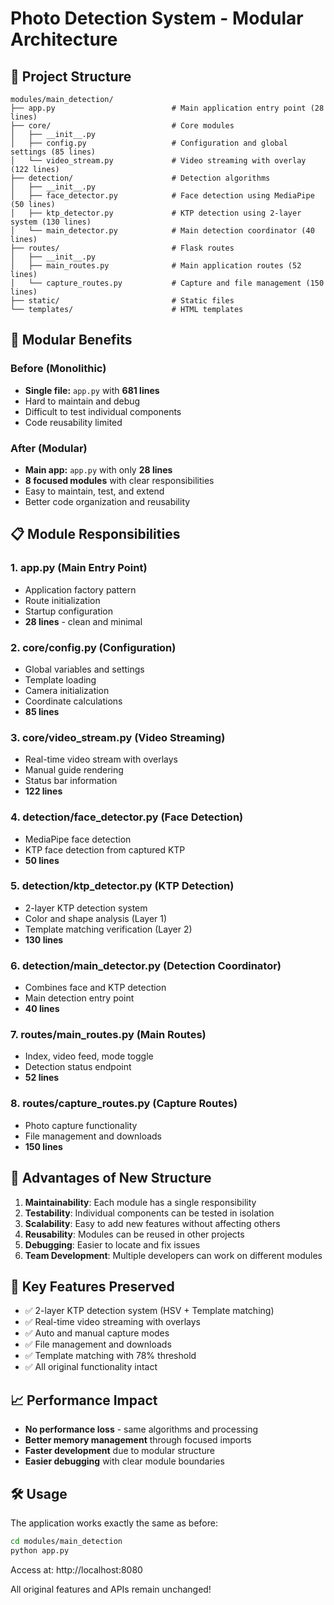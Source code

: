 # Photo Detection System - Modular Architecture

## 📁 Project Structure

```
modules/main_detection/
├── app.py                          # Main application entry point (28 lines)
├── core/                           # Core modules
│   ├── __init__.py
│   ├── config.py                   # Configuration and global settings (85 lines)
│   └── video_stream.py             # Video streaming with overlay (122 lines)
├── detection/                      # Detection algorithms
│   ├── __init__.py
│   ├── face_detector.py            # Face detection using MediaPipe (50 lines)
│   ├── ktp_detector.py             # KTP detection using 2-layer system (130 lines)
│   └── main_detector.py            # Main detection coordinator (40 lines)
├── routes/                         # Flask routes
│   ├── __init__.py
│   ├── main_routes.py              # Main application routes (52 lines)
│   └── capture_routes.py           # Capture and file management (150 lines)
├── static/                         # Static files
└── templates/                      # HTML templates
```

## 🎯 Modular Benefits

### Before (Monolithic)
- **Single file:** `app.py` with **681 lines**
- Hard to maintain and debug
- Difficult to test individual components
- Code reusability limited

### After (Modular)
- **Main app:** `app.py` with only **28 lines**
- **8 focused modules** with clear responsibilities
- Easy to maintain, test, and extend
- Better code organization and reusability

## 📋 Module Responsibilities

### 1. **app.py** (Main Entry Point)
- Application factory pattern
- Route initialization
- Startup configuration
- **28 lines** - clean and minimal

### 2. **core/config.py** (Configuration)
- Global variables and settings
- Template loading
- Camera initialization
- Coordinate calculations
- **85 lines**

### 3. **core/video_stream.py** (Video Streaming)
- Real-time video stream with overlays
- Manual guide rendering
- Status bar information
- **122 lines**

### 4. **detection/face_detector.py** (Face Detection)
- MediaPipe face detection
- KTP face detection from captured KTP
- **50 lines**

### 5. **detection/ktp_detector.py** (KTP Detection)
- 2-layer KTP detection system
- Color and shape analysis (Layer 1)
- Template matching verification (Layer 2)
- **130 lines**

### 6. **detection/main_detector.py** (Detection Coordinator)
- Combines face and KTP detection
- Main detection entry point
- **40 lines**

### 7. **routes/main_routes.py** (Main Routes)
- Index, video feed, mode toggle
- Detection status endpoint
- **52 lines**

### 8. **routes/capture_routes.py** (Capture Routes)
- Photo capture functionality
- File management and downloads
- **150 lines**

## 🚀 Advantages of New Structure

1. **Maintainability**: Each module has a single responsibility
2. **Testability**: Individual components can be tested in isolation
3. **Scalability**: Easy to add new features without affecting others
4. **Reusability**: Modules can be reused in other projects
5. **Debugging**: Easier to locate and fix issues
6. **Team Development**: Multiple developers can work on different modules

## 🔧 Key Features Preserved

- ✅ 2-layer KTP detection system (HSV + Template matching)
- ✅ Real-time video streaming with overlays
- ✅ Auto and manual capture modes
- ✅ File management and downloads
- ✅ Template matching with 78% threshold
- ✅ All original functionality intact

## 📈 Performance Impact

- **No performance loss** - same algorithms and processing
- **Better memory management** through focused imports
- **Faster development** due to modular structure
- **Easier debugging** with clear module boundaries

## 🛠️ Usage

The application works exactly the same as before:

```bash
cd modules/main_detection
python app.py
```

Access at: http://localhost:8080

All original features and APIs remain unchanged!
